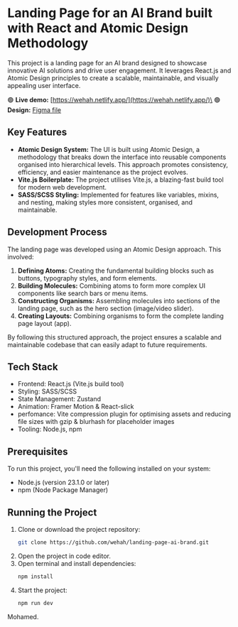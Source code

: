 # Landing Page for an AI Brand built with React and Atomic Design Methodology

This project is a landing page for an AI brand designed to showcase innovative AI solutions and drive user engagement. It leverages React.js and Atomic Design principles to create a scalable, maintainable, and visually appealing user interface.

 🟢 **Live demo:** [https://wehah.netlify.app/](https://wehah.netlify.app/)\
 🟢 **Design:** [Figma file](https://www.figma.com/proto/E4tGEvoKUD6mAmSkBXD9F2/WEHAH-AI?page-id=0%3A1&node-id=142-285&node-type=frame&viewport=2657%2C-499%2C0.85&t=Zgz52vBjSA5l6lJL-1&scaling=min-zoom&content-scaling=fixed&starting-point-node-id=142%3A285)

## Key Features
* **Atomic Design System:** The UI is built using Atomic Design, a methodology that breaks down the interface into reusable components organised into hierarchical levels. This approach promotes consistency, efficiency, and easier maintenance as the project evolves.
* **Vite.js Boilerplate:** The project utilises Vite.js, a blazing-fast build tool for modern web development.
* **SASS/SCSS Styling:** Implemented for features like variables, mixins, and nesting, making styles more consistent, organised, and maintainable.

## Development Process
The landing page was developed using an Atomic Design approach. This involved:
1. **Defining Atoms:** Creating the fundamental building blocks such as buttons, typography styles, and form elements.
2. **Building Molecules:** Combining atoms to form more complex UI components like search bars or menu items.
3. **Constructing Organisms:** Assembling molecules into sections of the landing page, such as the hero section (image/video slider).
4. **Creating Layouts:** Combining organisms to form the complete landing page layout (app).

By following this structured approach, the project ensures a scalable and maintainable codebase that can easily adapt to future requirements.

## Tech Stack
* Frontend: React.js (Vite.js build tool)
* Styling: SASS/SCSS
* State Management: Zustand
* Animation: Framer Motion & React-slick
* perfomance: Vite compression plugin for optimising assets and reducing file sizes with gzip & blurhash for placeholder images
* Tooling: Node.js, npm

## Prerequisites
To run this project, you'll need the following installed on your system:
* Node.js (version 23.1.0 or later)
* npm (Node Package Manager)

## Running the Project
1. Clone or download the project repository:
	```bash
   git clone https://github.com/wehah/landing-page-ai-brand.git
2. Open the project in code editor.
3. Open terminal and install dependencies:
	```bash
	npm install
4. Start the project:
 	```bash 
	npm run dev

Mohamed.